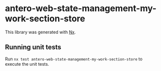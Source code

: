 # antero-web-state-management-my-work-section-store

This library was generated with [Nx](https://nx.dev).

## Running unit tests

Run `nx test antero-web-state-management-my-work-section-store` to execute the unit tests.
